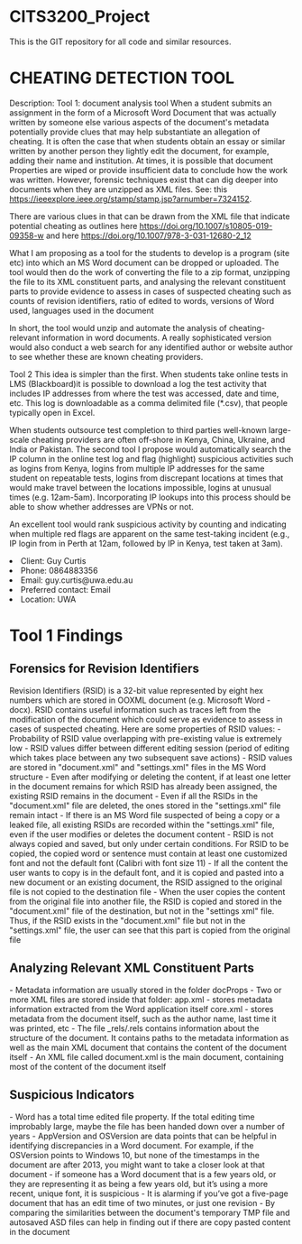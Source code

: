 # CITS3200_Project
This is the GIT repository for all code and similar resources.

<h1>CHEATING DETECTION TOOL</h1>

Description:
 Tool 1: document analysis tool When a student submits an assignment in the form of a Microsoft Word Document that was actually written by someone else various aspects of the document's metadata potentially provide clues that may help substantiate an allegation of cheating. It is often the case that when students obtain an essay or similar written by another person they lightly edit the document, for example, adding their name and institution. At times, it is possible that document Properties are wiped or provide insufficient data to conclude how the work was written. However, forensic techniques exist that can dig deeper into documents when they are unzipped as XML files. See: this https://ieeexplore.ieee.org/stamp/stamp.jsp?arnumber=7324152.

There are various clues in that can be drawn from the XML file that indicate potential cheating as outlines here https://doi.org/10.1007/s10805-019-09358-w and here https://doi.org/10.1007/978-3-031-12680-2_12

What I am proposing as a tool for the students to develop is a program (site etc) into which an MS Word document can be dropped or uploaded. The tool would then do the work of converting the file to a zip format, unzipping the file to its XML constituent parts, and analysing the relevant constituent parts to provide evidence to assess in cases of suspected cheating such as counts of revision identifiers, ratio of edited to words, versions of Word used, languages used in the document

In short, the tool would unzip and automate the analysis of cheating-relevant information in word documents. A really sophisticated version would also conduct a web search for any identified author or website author to see whether these are known cheating providers.

Tool 2 This idea is simpler than the first. When students take online tests in LMS (Blackboard)it is possible to download a log the test activity that includes IP addresses from where the test was accessed, date and time, etc. This log is downloadable as a comma delimited file (*.csv), that people typically open in Excel.

When students outsource test completion to third parties well-known large-scale cheating providers are often off-shore in Kenya, China, Ukraine, and India or Pakistan. The second tool I propose would automatically search the IP column in the online test log and flag (highlight) suspicious activities such as logins from Kenya, logins from multiple IP addresses for the same student on repeatable tests, logins from discrepant locations at times that would make travel between the locations impossible, logins at unusual times (e.g. 12am-5am). Incorporating IP lookups into this process should be able to show whether addresses are VPNs or not.

An excellent tool would rank suspicious activity by counting and indicating when multiple red flags are apparent on the same test-taking incident (e.g., IP login from in Perth at 12am, followed by IP in Kenya, test taken at 3am). 

<li>Client: Guy Curtis</li>
<li>Phone: 0864883356</li>
<li>Email: guy.curtis@uwa.edu.au</li>
<li>Preferred contact: Email</li>
<li>Location: UWA</li>


<h1>Tool 1 Findings</h1>
<h2>Forensics for Revision Identifiers</h2>
Revision Identifiers (RSID) is a 32-bit value represented by eight hex numbers which are stored in OOXML document (e.g. Microsoft Word - docx).
RSID contains useful information such as traces left from the modification of the document which could serve as evidence to assess in cases of suspected cheating.
Here are some properties of RSID values:
- Probability of RSID value overlapping with pre-existing value is extremely low
- RSID values differ between different editing session (period of editing which takes place between any two subsequent save actions)
- RSID values are stored in "document.xml" and "settings.xml" files in the MS Word structure
- Even after modifying or deleting the content, if at least one letter in the document remains for which RSID has already been assigned, the existing RSID remains in the document
- Even if all the RSIDs in the "document.xml" file are deleted, the ones stored in the "settings.xml" file remain intact
- If there is an MS Word file suspected of being a copy or a leaked file, all existing RSIDs are recorded within the "settings.xml" file, even if the user modifies or deletes the document content
- RSID is not always copied and saved, but only under certain conditions. For RSID to be copied, the copied word or sentence must contain at least one customized font and not the default font (Calibri with font size 11)
- If all the content the user wants to copy is in the default font, and it is copied and pasted into a new document or an existing document, the RSID assigned to the original file is not copied to the destination file
- When the user copies the content from the original file into another file, the RSID is copied and stored in the "document.xml" file of the destination, but not in the "settings xml" file. Thus, if the RSID exists in the "document.xml" file but not in the "settings.xml" file, the user can see that this part is copied from the original file


<h2>Analyzing Relevant XML Constituent Parts</h2>
- Metadata information are usually stored in the folder docProps
- Two or more XML files are stored inside that folder:
        app.xml - stores metadata information extracted from the Word application itself
        core.xml - stores metadata from the document itself, such as the author name, last time it was printed, etc
- The file _rels/.rels contains information about the structure of the document. It contains paths to the metadata information as well as the main XML document that contains the content of the document itself
- An XML file called document.xml is the main document, containing most of the content of the document itself

<h2>Suspicious Indicators</h2>
-	Word has a total time edited file property. If the total editing time improbably large, maybe the file has been handed down over a number of years
-	AppVersion and OSVersion are data points that can be helpful in identifying discrepancies in a Word document. For example, if the OSVersion points to Windows 10, but none of the timestamps in the document are after 2013, you might want to take a closer look at that document
-   if someone has a Word document that is a few years old, or they are representing it as being a few years old, but it’s using a more recent, unique font, it is suspicious
-	It is alarming if you’ve got a five-page document that has an edit time of two minutes, or just one revision
-	By comparing the similarities between the document's temporary TMP file and autosaved ASD files can help in finding out if there are copy pasted content in the document